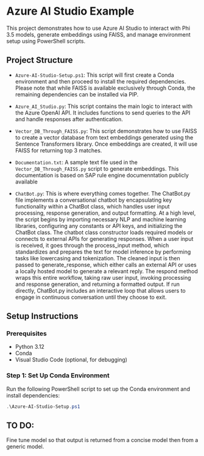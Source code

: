 # Azure AI Studio Example

This project demonstrates how to use Azure AI Studio to interact with Phi 3.5 models, generate embeddings using FAISS, and manage environment setup using PowerShell scripts.

## Project Structure
- `Azure-AI-Studio-Setup.ps1`: This script will first create a Conda environment and then proceed to install the required dependencies. Please note that while FAISS is available exclusively through Conda, the remaining dependencies can be installed via PIP.
- `Azure_AI_Studio.py`: This script contains the main logic to interact with the Azure OpenAI API. It includes functions to send queries to the API and handle responses after authentication.
- `Vector_DB_Through_FAISS.py`: This script demonstrates how to use FAISS to create a vector database from text embeddings generated using the Sentence Transformers library. Once embeddings are created, it will use FAISS for returning top 3 matches.

- `Documentation.txt`: A sample text file used in the `Vector_DB_Through_FAISS.py` script to generate embeddings. This documentation is based on SAP rule engine documenntation publicly available

- `ChatBot.py`: This is where everything comes together. The ChatBot.py file implements a conversational chatbot by encapsulating key functionality within a ChatBot class, which handles user input processing, response generation, and output formatting. At a high level, the script begins by importing necessary NLP and machine learning libraries, configuring any constants or API keys, and initializing the ChatBot class. The chatbot class constructor loads required models or connects to external APIs for generating responses. When a user input is received, it goes through the process_input method, which standardizes and prepares the text for model inference by performing tasks like lowercasing and tokenization. The cleaned input is then passed to generate_response, which either calls an external API or uses a locally hosted model to generate a relevant reply. The respond method wraps this entire workflow, taking raw user input, invoking processing and response generation, and returning a formatted output. If run directly, ChatBot.py includes an interactive loop that allows users to engage in continuous conversation until they choose to exit.

## Setup Instructions

### Prerequisites

- Python 3.12
- Conda
- Visual Studio Code (optional, for debugging)

### Step 1: Set Up Conda Environment

Run the following PowerShell script to set up the Conda environment and install dependencies:

```powershell
.\Azure-AI-Studio-Setup.ps1
```

## TO DO: 
Fine tune model so that output is returned from a concise model then from a generic model.